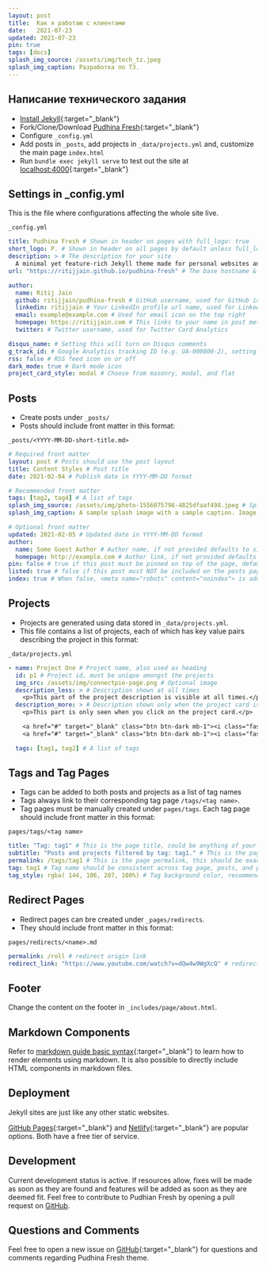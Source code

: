 ```yaml
---
layout: post
title:  Как я работаю с клиентами
date:   2021-07-23
updated: 2021-07-23
pin: true
tags: [docs]
splash_img_source: /assets/img/tech_tz.jpeg
splash_img_caption: Разработка по ТЗ.
---
```

## Написание технического задания
* [Install Jekyll](https://jekyllrb.com/docs/installation/){:target="_blank"} <i class="fa fa-external-link" aria-hidden="true"></i>
* Fork/Clone/Download [Pudhina Fresh](https://github.com/ritijjain/pudhina-fresh.git){:target="_blank"} <i class="fa fa-external-link" aria-hidden="true"></i>
* Configure `_config.yml`
* Add posts in `_posts`, add projects in `_data/projects.yml` and, customize the main page `index.html`
* Run `bundle exec jekyll serve` to test out the site at [localhost:4000](http://localhost:4000/){:target="_blank"} <i class="fa fa-external-link" aria-hidden="true"></i>

## Settings in _config.yml
This is the file where configurations affecting the whole site live.

`_config.yml`
```yaml
title: Pudhina Fresh # Shown in header on pages with full_logo: true
short_logo: P. # Shown in header on all pages by default unless full_logo: true is set
description: > # The description for your site
  A minimal yet feature-rich Jekyll theme made for personal websites and blogs.
url: "https://ritijjain.github.io/pudhina-fresh" # The base hostname & protocol for your site

author:
  name: Ritij Jain
  github: ritijjain/pudhina-fresh # GitHub username, used for GitHub icon on the top right
  linkedin: ritijjain # Your LinkedIn profile url name, used for LinkedIn icon on the top right
  email: example@example.com # Used for email icon on the top right
  homepage: https://ritijjain.com # This links to your name in post meta
  twitter: # Twitter username, used for Twitter Card Analytics

disqus_name: # Setting this will turn on Disqus comments
g_track_id: # Google Analytics tracking ID (e.g. UA-000000-2), setting this will turn on Google Analytics
rss: false # RSS feed icon on or off
dark_mode: true # Dark mode icon
project_card_style: modal # Choose from masonry, modal, and flat
```

## Posts
* Create posts under `_posts/`
* Posts should include front matter in this format:

`_posts/<YYYY-MM-DD-short-title.md>`
```yaml
# Required front matter
layout: post # Posts should use the post layout
title: Content Styles # Post title
date: 2021-02-04 # Publish date in YYYY-MM-DD format

# Recommended front matter
tags: [tag2, tag4] # A list of tags
splash_img_source: /assets/img/photo-1556075798-4825dfaaf498.jpeg # Splash image source, high resolution images with an aspect ratio close to 4:3 recommended
splash_img_caption: A sample splash image with a sample caption. Image by <a href="https://unsplash.com/@yancymin">Yancy Min</a> on Unsplash. # Splash image caption

# Optional front matter
updated: 2021-02-05 # Updated date in YYYY-MM-DD format
author: 
  name: Some Guest Author # Author name, if not provided defaults to site.author.name
  homepage: http://example.com # Author link, if not provided defaults to site.author.homepage
pin: false # true if this post must be pinned on top of the page, default is false.
listed: true # false if this post must NOT be included on the posts page, sitemap, and any of the tag pages, default is true
index: true # When false, <meta name="robots" content="noindex"> is added to the page, default is true
```

## Projects
* Projects are generated using data stored in `_data/projects.yml`.
* This file contains a list of projects, each of which has key value pairs describing the project in this format:

`_data/projects.yml`
```yaml
- name: Project One # Project name, also used as heading
  id: p1 # Project id, must be unique amongst the projects
  img_src: /assets/img/connectpie-page.png # Optional image
  description_less: > # Description shown at all times
    <p>This part of the project description is visible at all times.</p> 
  description_more: > # Description shown only when the project card is expanded
    <p>This part is only seen when you click on the project card.</p> 

    <a href="#" target="_blank" class="btn btn-dark mb-1"><i class="fas fa-code-branch"></i> &nbsp Repository</a>
    <a href="#" target="_blank" class="btn btn-dark mb-1"><i class="fas fa-align-right"></i> &nbsp Blog Post</a>

  tags: [tag1, tag2] # A list of tags
```

## Tags and Tag Pages
* Tags can be added to both posts and projects as a list of tag names
* Tags always link to their corresponding tag page `/tags/<tag name>`.
* Tag pages must be manually created under `pages/tags`. Each tag page should include front matter in this format:

`pages/tags/<tag name>`
```yaml
title: "Tag: tag1" # This is the page title, could be anything of your choosing
subtitle: "Posts and projects filtered by tag: tag1." # This is the page subtitle, could be anything of your choosing
permalink: /tags/tag1 # This is the page permalink, this should be exactly in this format: /tags/<tag name>
tag: tag1 # Tag name should be consistent across tag page, posts, and projects
tag_style: rgba( 144, 106, 207, 100%) # Tag background color, recommended to use RGBA value
```

## Redirect Pages
* Redirect pages can bre created under `_pages/redirects`.
* They should include front matter in this format:

`pages/redirects/<name>.md`
```yaml
permalink: /roll # redirect origin link
redirect_link: "https://www.youtube.com/watch?v=dQw4w9WgXcQ" # redirect destination link
```

## Footer
Change the content on the footer in `_includes/page/about.html`.

## Markdown Components
Refer to [markdown guide basic syntax](https://www.markdownguide.org/basic-syntax/){:target="_blank"} <i class="fa fa-external-link" aria-hidden="true"></i> to learn how to render elements using markdown. It is also possible to directly include HTML components in markdown files.

## Deployment
Jekyll sites are just like any other static websites.

[GitHub Pages](https://pages.github.com/){:target="_blank"} <i class="fa fa-external-link" aria-hidden="true"></i> and [Netlify](https://www.netlify.com/){:target="_blank"} <i class="fa fa-external-link" aria-hidden="true"></i> are popular options. Both have a free tier of service.

## Development
Current development status is active. If resources allow, fixes will be made as soon as they are found and features will be added as soon as they are deemed fit. Feel free to contribute to Pudhian Fresh by opening a pull request on [GitHub](https://github.com/ritijjain/pudhina-fresh).

## Questions and Comments
Feel free to open a new issue on [GitHub](https://github.com/ritijjain/pudhina-fresh/issues){:target="_blank"} <i class="fa fa-external-link" aria-hidden="true"></i> for questions and comments regarding Pudhina Fresh theme.